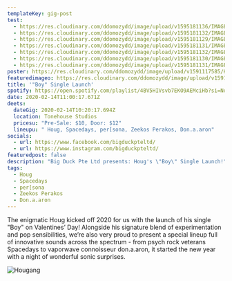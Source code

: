 ```yaml
---
templateKey: gig-post
test:
  - https://res.cloudinary.com/ddomozydd/image/upload/v1595181136/IMAGES%20FOR%20gigs/HOUG/HOUG7_ojw5rv.jpg
  - https://res.cloudinary.com/ddomozydd/image/upload/v1595181132/IMAGES%20FOR%20gigs/HOUG/HOUG6_aqj4fx.jpg
  - https://res.cloudinary.com/ddomozydd/image/upload/v1595181129/IMAGES%20FOR%20gigs/HOUG/HOUG1_vvi7w0.jpg
  - https://res.cloudinary.com/ddomozydd/image/upload/v1595181131/IMAGES%20FOR%20gigs/HOUG/HOUG5_qxl5pi.jpg
  - https://res.cloudinary.com/ddomozydd/image/upload/v1595181132/IMAGES%20FOR%20gigs/HOUG/HOUG2_kjluwo.jpg
  - https://res.cloudinary.com/ddomozydd/image/upload/v1595181130/IMAGES%20FOR%20gigs/HOUG/HOUG3_cktcoc.jpg
  - https://res.cloudinary.com/ddomozydd/image/upload/v1595181131/IMAGES%20FOR%20gigs/HOUG/HOUG4_mlzawk.jpg
poster: https://res.cloudinary.com/ddomozydd/image/upload/v1591117585/HOUG/hougborder_fp7yqe.jpg
featuredimageo: https://res.cloudinary.com/ddomozydd/image/upload/v1591117585/HOUG/hougborder_fp7yqe.jpg
title: '"Boy" Single Launch'
spotify: https://open.spotify.com/playlist/4BV5HIVsvb7EKO9AEMciHb?si=NqtjMzcPQGmeC5jmShhBrA
date: 2020-02-14T11:00:17.671Z
deets:
  dateGig: 2020-02-14T10:20:17.694Z
  location: Tonehouse Studios
  pricesu: "Pre-Sale: $10, Door: $12"
  lineupu: " Houg, Spacedays, per[sona, Zeekos Perakos, Don.a.aron"
socials:
  - url: https://www.facebook.com/bigduckpteltd/
  - url: https://www.instagram.com/bigduckpteltd/
featuredpost: false
description: "Big Duck Pte Ltd presents: Houg's \"Boy\" Single Launch!"
tags:
  - Houg
  - Spacedays
  - per[sona
  - Zeekos Perakos
  - Don.a.aron
---
```

The enigmatic[](https://www.instagram.com/hougofficial/) Houg kicked off 2020 for us with the launch of his single "Boy" on Valentines’ Day! Alongside his signature blend of experimentation and pop sensibilities, we’re also very proud to present a special lineup full of innovative sounds across the spectrum - from psych rock veterans[](https://www.instagram.com/wearespacedays/) Spacedays to vaporwave connoisseur[](https://www.instagram.com/don.a.a.ron/) don.a.aron, it started the new year with a night of wonderful sonic surprises.

![](https://res.cloudinary.com/ddomozydd/image/upload/v1591117585/HOUG/hougborder_fp7yqe.jpg "Hougang")